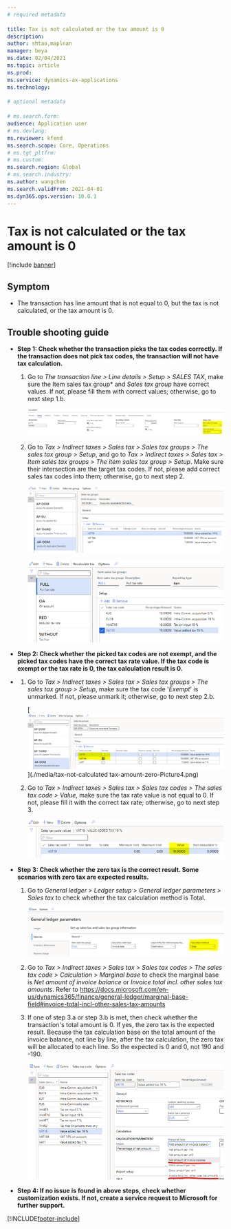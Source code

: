 ```yaml
---
# required metadata

title: Tax is not calculated or the tax amount is 0
description:
author: shtao,maplnan
manager: beya
ms.date: 02/04/2021
ms.topic: article
ms.prod: 
ms.service: dynamics-ax-applications
ms.technology: 

# optional metadata

# ms.search.form:
audience: Application user
# ms.devlang: 
ms.reviewer: kfend
ms.search.scope: Core, Operations
# ms.tgt_pltfrm: 
# ms.custom: 
ms.search.region: Global
# ms.search.industry: 
ms.author: wangchen
ms.search.validFrom: 2021-04-01
ms.dyn365.ops.version: 10.0.1
---
```




# Tax is not calculated or the tax amount is 0

[!include [banner](../includes/banner.md)]

## **Symptom**

- The transaction has line amount that is not equal to 0, but the tax is not calculated, or the tax amount is 0.

 

## **Trouble shooting guide**

- **Step 1: Check whether the transaction picks the tax codes correctly. If the transaction does not pick tax codes, the transaction will not have tax calculation.**

  1. Go to *The transaction line > Line details > Setup > SALES TAX*, make sure the Item sales tax group* and *Sales tax group* have correct values. If not, please fill them with correct values; otherwise, go to next step 1.b.

     [![Direct taxes (tab)](./media/tax-not-calculated-tax-amount-zero-Picture1.png)](./media/tax-not-calculated-tax-amount-zero-Picture1.png)

  2. Go to *Tax > Indirect taxes > Sales tax > Sales tax groups > The sales tax group > Setup*, and go to *Tax > Indirect taxes > Sales tax > Item sales tax groups > The item sales tax group > Setup*. Make sure their intersection are the target tax codes. If not, please add correct sales tax codes into them; otherwise, go to next step 2.

     [![Direct taxes (tab)](./media/tax-not-calculated-tax-amount-zero-Picture2.png)](./media/tax-not-calculated-tax-amount-zero-Picture2.png)

     [![Direct taxes (tab)](./media/tax-not-calculated-tax-amount-zero-Picture3.png)](./media/tax-not-calculated-tax-amount-zero-Picture3.png)

- **Step 2: Check whether the picked tax codes are not exempt, and the picked tax codes have the correct tax rate value. If the tax code is exempt or the tax rate is 0, the tax calculation result is 0.**

- 1. Go to *Tax  > Indirect taxes > Sales tax > Sales tax groups > The sales tax group > Setup*, make sure the tax code '*Exempt*' is unmarked. If not, please unmark it; otherwise, go to next step 2.b.

     [![Direct taxes (tab)](./media/tax-not-calculated-tax-amount-zero-Picture4.png)](./media/tax-not-calculated tax-amount-zero-Picture4.png)

  2. Go to *Tax > Indirect taxes > Sales tax > Sales tax codes > The sales tax code  > Value*,  make sure the tax rate value is not equal to 0. If not, please fill it     with the correct tax rate; otherwise, go to next step 3.

     [![Direct taxes (tab)](./media/tax-not-calculated-tax-amount-zero-Picture5.png)](./media/tax-not-calculated-tax-amount-zero-Picture5.png)

- **Step 3: Check whether the zero tax is the correct result. Some scenarios with zero tax are expected results.**

  1. Go to *General ledger* *> Ledger setup > General ledger parameters > Sales tax* to check whether the tax calculation method is Total.

     [![Direct taxes (tab)](./media/tax-not-calculated-tax-amount-zero-Picture6.png)](./media/tax-not-calculated-tax-amount-zero-Picture6.png)

  2. Go to *Tax > Indirect taxes > Sales tax > Sales tax codes > The sales tax code > Calculation > Marginal base* to check the marginal base is *Net amount of invoice balance* or *Invoice total incl. other sales tax amounts*. Refer to https://docs.microsoft.com/en-us/dynamics365/finance/general-ledger/marginal-base-field#invoice-total-incl-other-sales-tax-amounts 

  3. If one of step 3.a or step 3.b is met, then check whether the transaction's total amount is 0. If yes, the zero tax is the expected result. Because the tax calculation base on the total amount of the invoice balance, not line by line, after the tax calculation, the zero tax will be allocated to each line. So the expected is 0 and 0, not 190 and -190. 

     [![Direct taxes (tab)](./media/tax-not-calculated-tax-amount-zero-Picture7.png)](./media/tax-not-calculated-tax-amount-zero-Picture7.png)

- **Step 4: If no issue is found in above steps, check whether customization exists. If not, create a service request to Microsoft for further support.**

[!INCLUDE[footer-include](../../includes/footer-banner.md)]